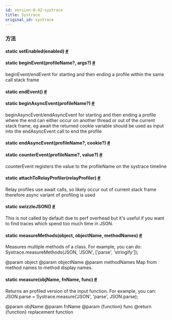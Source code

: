 ```yaml
---
id: version-0.42-systrace
title: Systrace
original_id: systrace
---
```


### 方法

<div class="props">
    <div class="prop"><h4 class="methodTitle"><a class="anchor" name="setenabled"></a><span
            class="methodType">static </span>setEnabled<span class="methodType">(enabled)</span> <a class="hash-link"
                                                                                                    href="#setenabled">#</a>
    </h4></div>
    <div class="prop"><h4 class="methodTitle"><a class="anchor" name="beginevent"></a><span
            class="methodType">static </span>beginEvent<span class="methodType">(profileName?, args?)</span> <a
            class="hash-link" href="#beginevent">#</a></h4>
        <div><p>beginEvent/endEvent for starting and then ending a profile within the same call stack frame</p></div>
    </div>
    <div class="prop"><h4 class="methodTitle"><a class="anchor" name="endevent"></a><span
            class="methodType">static </span>endEvent<span class="methodType">()</span> <a class="hash-link"
                                                                                            href="#endevent">#</a>
    </h4></div>
    <div class="prop"><h4 class="methodTitle"><a class="anchor" name="beginasyncevent"></a><span class="methodType">static </span>beginAsyncEvent<span
            class="methodType">(profileName?)</span> <a class="hash-link"
                                                        href="#beginasyncevent">#</a></h4>
        <div><p>beginAsyncEvent/endAsyncEvent for starting and then ending a profile where the end can either
            occur on another thread or out of the current stack frame, eg await
            the returned cookie variable should be used as input into the endAsyncEvent call to end the profile</p>
        </div>
    </div>
    <div class="prop"><h4 class="methodTitle"><a class="anchor" name="endasyncevent"></a><span
            class="methodType">static </span>endAsyncEvent<span class="methodType">(profileName?, cookie?)</span> <a
            class="hash-link" href="#endasyncevent">#</a></h4></div>
    <div class="prop"><h4 class="methodTitle"><a class="anchor" name="counterevent"></a><span
            class="methodType">static </span>counterEvent<span class="methodType">(profileName?, value?)</span> <a
            class="hash-link" href="#counterevent">#</a></h4>
        <div><p>counterEvent registers the value to the profileName on the systrace timeline</p></div>
    </div>
    <div class="prop"><h4 class="methodTitle"><a class="anchor" name="attachtorelayprofiler"></a><span
            class="methodType">static </span>attachToRelayProfiler<span class="methodType">(relayProfiler)</span> <a
            class="hash-link" href="#attachtorelayprofiler">#</a></h4>
        <div><p>Relay profiles use await calls, so likely occur out of current stack frame
            therefore async variant of profiling is used</p></div>
    </div>
    <div class="prop"><h4 class="methodTitle"><a class="anchor" name="swizzlejson"></a><span
            class="methodType">static </span>swizzleJSON<span class="methodType">()</span> <a class="hash-link"
                                                                                               href="#swizzlejson">#</a>
    </h4>
        <div><p>This is not called by default due to perf overhead but it's useful
            if you want to find traces which spend too much time in JSON.</p></div>
    </div>
    <div class="prop"><h4 class="methodTitle"><a class="anchor" name="measuremethods"></a><span class="methodType">static </span>measureMethods<span
            class="methodType">(object, objectName, methodNames)</span> <a class="hash-link"
                                                                           href="#measuremethods">#</a>
    </h4>
        <div><p>Measures multiple methods of a class. For example, you can do:
            Systrace.measureMethods(JSON, 'JSON', ['parse', 'stringify']);</p>
            <p>@param object
                @param objectName
                @param methodNames Map from method names to method display names.</p></div>
    </div>
    <div class="prop"><h4 class="methodTitle"><a class="anchor" name="measure"></a><span
            class="methodType">static </span>measure<span class="methodType">(objName, fnName, func)</span> <a
            class="hash-link" href="#measure">#</a></h4>
        <div><p>Returns an profiled version of the input function. For example, you can:
            JSON.parse = Systrace.measure('JSON', 'parse', JSON.parse);</p>
            <p>@param objName
                @param fnName
                @param {function} func
                @return {function} replacement function</p></div>
    </div>
</div>

